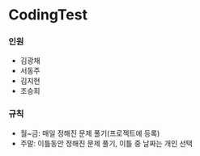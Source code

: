 # CodingTest
### 인원
- 김광채
- 서동주
- 김지현
- 조승희


### 규칙
- 월~금: 매일 정해진 문제 풀기(프로젝트에 등록)
- 주말: 이틀동안 정해진 문제 풀기, 이틀 중 날짜는 개인 선택
